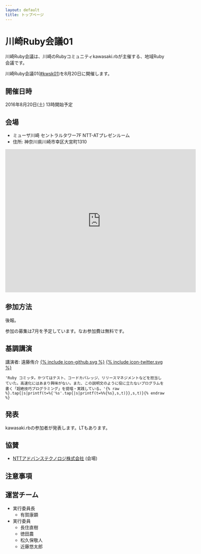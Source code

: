 ```yaml
---
layout: default
title: トップページ
---
```


# 川崎Ruby会議01

川崎Ruby会議は、川崎のRubyコミュニティkawasaki.rbが主催する、地域Ruby会議です。

川崎Ruby会議01([#kwsk01](https://twitter.com/search?f=realtime&q=%23kwsk01))を8月20日に開催します。

## 開催日時

2016年8月20日(土) 13時開始予定

## 会場

* ミューザ川崎 セントラルタワー7F NTT-ATプレゼンルーム
* 住所: 神奈川県川崎市幸区大宮町1310

<div class="ggmap">
  <iframe src="https://www.google.com/maps/embed?pb=!1m14!1m8!1m3!1d6493.819246626101!2d139.694597!3d35.531231!3m2!1i1024!2i768!4f13.1!3m3!1m2!1s0x6018609ee3e8a757%3A0x65d24d64a47be98!2z5pel5pysLCDjgJIyMTItMDAxNCDnpZ7lpYjlt53nnIzlt53ltI7luILlubjljLrlpKflrq7nlLrvvJHvvJPvvJHvvJA!5e0!3m2!1sja!2sus!4v1462849220271" width="600" height="450" frameborder="0" style="border:0" allowfullscreen></iframe>
</div>

## 参加方法

後報。

参加の募集は7月を予定しています。なお参加費は無料です。

## 基調講演

講演者: 遠藤侑介
<a href="https://github.com/mame"><span class="icon icon--github">{% include icon-github.svg %}</span></a>
<a href="https://twitter.com/mametter"><span class="icon icon--twitter">{% include icon-twitter.svg %}</span></a>

`'Ruby コミッタ。かつてはテスト、コードカバレッジ、リリースマネジメントなどを担当していた。高速化にはあまり興味がない。また、この説明文のように役に立たないプログラムを書く「超絶技巧プログラミング」を提唱・実践している。'{% raw %}.tap{|s|printf(t=%{'%s'.tap{|s|printf(t=%%{%s},s,t)}},s,t)}{% endraw %}`

## 発表

kawasaki.rbの参加者が発表します。LTもあります。

## 協賛

* [NTTアドバンステクノロジ株式会社](http://www.ntt-at.co.jp/) (会場)

## 注意事項

## 運営チーム

* 実行委員長
  * 有賀康顕
* 実行委員
  * 長住直樹
  * 徳田農
  * 松久保敬人
  * 近藤悠太郎
